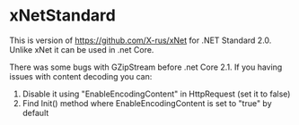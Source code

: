 # xNetStandard

This is version of https://github.com/X-rus/xNet for .NET Standard 2.0. Unlike xNet it can be used in .net Core.

There was some bugs with GZipStream before .net Core 2.1. 
If you having issues with content decoding you can: 
1) Disable it using "EnableEncodingContent" in HttpRequest (set it to false)
2) Find Init() method where EnableEncodingContent is set to "true" by default 
